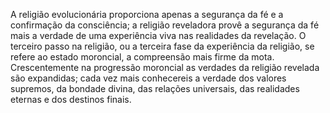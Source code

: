 ﻿A religião evolucionária proporciona apenas a segurança da fé e a confirmação da consciência; a religião reveladora provê a segurança da fé mais a verdade de uma experiência viva nas realidades da revelação. O terceiro passo na religião, ou a terceira fase da experiência da religião, se refere ao estado moroncial, a compreensão mais firme da mota. Crescentemente na progressão moroncial as verdades da religião revelada são expandidas; cada vez mais conhecereis a verdade dos valores supremos, da bondade divina, das relações universais, das realidades eternas e dos destinos finais.